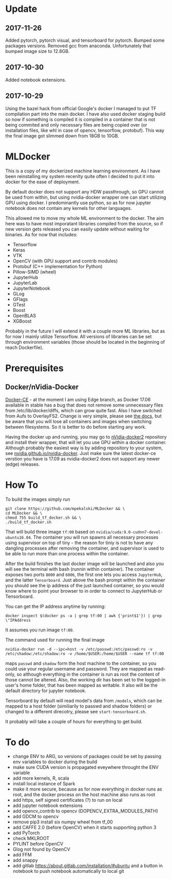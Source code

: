 # Update
## 2017-11-26
Added pytorch, pytorch visual, and tensorboard for pytorch. Bumped some packages versions. Removed gcc from anaconda. Unfortunately that bumped image size to 12.8GB.
## 2017-10-30
Added notebook extensions.
## 2017-10-29
Using the bazel hack from official Google's docker I managed to put TF compilation part into the main docker. I have also used docker staging build so now if something is compiled it is compiled in a container that is not being commited and only necessary files are being copied over (or installation files, like whl in case of opencv, tensorflow, protobuf). This way the final image got slimmed down from 18GB to 10GB.

# MLDocker
This is a copy of my dockerized machine learning environment. As I have been reinstalling my system recenlty quite often I decided to put it into docker for the ease of deployment.

By default docker does not support any HDW passthrough, so GPU cannot be used from within, but using nvidia-docker wrapper one can start utilizing GPU using docker. I predominantly use python, so as for now jupyter notebook does not contain any kernels for other languages.

This allowed me to move my whole ML environment to the docker. The aim here was to have most imporatant libraries compiled from the source, so if new version gets released you can easily update without waiting for binaries. As for now that includes:
- Tensorflow
- Keras
- VTK
- OpenCV (with GPU support and contrib modules)
- Protobuf (C++ implementation for Python)
- Pillow-SIMD (wheel)
- JupyterHub
- JupyterLab
- JupyterNotebook
- GLog
- GFlags
- GTest
- Boost
- OpenBLAS
- XGBoost

Probably in the future I will extend it with a couple more ML libraries, but as for now I mainly utilize Tensorflow. All versions of libraries can be set through environment variables (those should be located in the beginning of reach Dockerfile). 

# Prerequisites
## Docker/nVidia-Docker
[Docker-CE](https://docs.docker.com/engine/installation/linux/docker-ce/ubuntu/) - at the moment I am using Edge branch, as Docker 17.06 available in stable has a bug that does not remove some unnecessary files from /etc/lib/docker/diffs, which can grow quite fast. Also I have switched from Aufs to OverlayFS2. Change is very simple, please see [the docs](https://docs.docker.com/engine/userguide/storagedriver/overlayfs-driver/#configure-docker-with-the-overlay-or-overlay2-storage-driver"), but be aware that you will lose all containers and images when switching between filesystems. So it is better to do before starting any work. 

Having the docker up and running, you may go to [nVidia-docker2](https://github.com/NVIDIA/nvidia-docker/tree/2.0) repository and install their wrapper, that will let you use GPU within a docker container. Although probably the easiest way is by adding repository to your system, see [nvidia.github.io/nvidia-docker](http://nvidia.github.io/nvidia-docker/). Just make sure the latest docker-ce verstion you have is 17.09 as nvidia-docker2 does not support any newer (edge) releases.
    
# How To
To build the images simply run
```
git clone https://github.com/mpekalski/MLDocker && \
cd MLDocker && \
chmod 755 build_tf_docker.sh && \
./build_tf_docker.sh
```
That will build three image `tf:00` based on `nvidia/cuda:9.0-cudnn7-devel-ubuntu16.04`. The container you will run spawns all necessary processes using supervisor on top of tiny - the reason for tiniy is not to have any dangling processes after removing the container, and supervisor is used to be able to run more than one process within the container.

After the build finishes the last docker image will be launched and also you will see the terminal with bash (runnin within container). The container exposes two ports `8000` and `6006`, the first one lets you access `JupyterHub`, and the latter `Tensorboard`. Just above the bash prompt within the container you should see the ip address of the just launched container, so you would know where to point your browser to in order to connect to JupyterHub or Tensorboard.

You can get the IP address anytime by running:
```
docker inspect $(docker ps -a | grep tf:00 | awk {'print$1'}) | grep \"IPAddress
```
It assumes you run image `tf:00`.

The command used for running the final image 
```
nvidia-docker run -d --ipc=host -v /etc/passwd:/etc/passwd:ro -v /etc/shadow:/etc/shadow:ro -v /home/$USER:/home/$USER --name tf tf:00
```
maps `passwd` and `shadow` form the host machine to the container, so you could use your regular username and password. They are mapped as read-only, so although everything in the container is run as root the content of those cannot be altered. Also, the working dir has been set to the logged-in user's home folder, that has been mapped as writable. It also will be the default directory for jupyter notebook.

Tensorboard by default will read model's data from `/models`, which can be mapped to a host folder (similiarily to passwd and shadow folders) or changed to a different direcotry, please see `start-tensorboard.sh`.

It probably will take a couple of hours for everything to get build.
# To do
- change ENV to ARG, so versions of packages could be set by passing env variables to docker during the build
- make sure CUDA version is propagated eveywhere throught the ENV variable
- add more kernels, R, scala
- install local instance of Spark 
- make it more secure, because as for now everything in docker runs as root, and the docker process on the host machine also runs as root
- add https, self signed certificates (?) to run on local
- add jupyter notebook extensions
- add opencv_contrib to opencv (DOPENCV_EXTRA_MODULES_PATH)
- add GDCM to opencv
- remove pip3 install six numpy wheel from tf_00
- add CAFFE 2.0 (before OpenCV) when it starts supporting python 3
- add PyTorch
- check MKLROOT
- PYLINT before OpenCV
- Glog not found by OpenCV
- add FFM
- add snappy
- add gitlab https://about.gitlab.com/installation/#ubuntu and a button in notebook to push notebook automatically to local git
